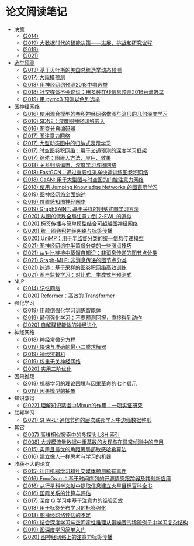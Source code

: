 # 论文阅读笔记

* [决策](decision-making.md)
  * [(2014) ](2014-complex-events-recognition-under-uncertainty-in-a-sensor-network/readme.md)
  * [(2019) 大数据时代的智能决策——进展、挑战和研究议程](2019-artificial-intelligence-for-decision-making-in-the-era-of-big-data-evolution-challenges-and-research-agenda/readme.md)
  * [(2019) ](2019-decision-making-under-uncertainty-in-energy-systems-state-of-the-art/readme.md)
  * [(2021) ](2021-game-theoretic-frameworks-for-epidemic-spreading-and-human-decision-making-a-review/readme.md)
* [选举预测](election.md)
  * [(2013) 基于贝叶斯的美国总统选举动态预测](2013-dynamic-bayesian-forecasting-of-presidential-elections-in-the-states/readme.md)
  <!-- * [(2014) 基于情感分析的巴基斯坦 2013 年选举预测与分析](2014-prediction-and-analysis-of-pakistan-election-2013-based-on-sentiment-analysis) -->
  <!-- * [(2015) 用于预测推特总统选举结果的蜂鸣器检测和情感分析](2015-buzzer-detection-and-sentiment-analysis-for-predicting-presidential-election-results-in-a-twitter-nation) -->
  <!-- * [(2015) 利用 Twitter 情绪预测巴基斯坦2013年选举和印度2014年选举](2015-using-twitter-sentiment-to-forecast-the-2013-pakistani-election-and-the-2014-indian-election) -->
  <!-- * [(2016) 用 Twitter 预测加拿大选举](2016-forecasting-canadian-elections-using-twitter) -->
  <!-- * [(2016) 在社会论坛上提高人群智慧选举预测的准确性](2016-boosting-election-prediction-accuracy-by-crowd-wisdom-on-social-forums) -->
  * [(2017) 大规模预测](2017-forecasting-at-scale/readme.md)
  <!-- * [(2017) 使用术语加权的推特数据分析预测2017年法国大选](2017-prediction-of-the-2017-french-election-based-on-twitter-data-analysis) -->
  <!-- * [(2017) 挖掘网络数据预测台湾市长选举](2017-web-mining-for-the-mayoral-election-prediction-in-taiwan) -->
  * [(2018) 用神经网络预测2018中期选举](2018-using-neural-networks-to-predict-the-2018-midterm-election/readme.md)
  * [(2018) 社交媒体不会说谎：用多种在线信息预测2016台湾选举](2018-social-media-would-not-lie-prediction-of-the-2016-taiwan-election-via-online-heterogeneous-data/readme.md)
  <!-- * [(2018) 使用传染病的隔室模型预测选举](2018-forecasting-elections-using-compartmental-models-of-infection) -->
  <!-- * [(2018) 基于 Twitter 情感分析的印度尼西亚总结选举预测与分析](2018-prediction-and-analysis-of-indonesia-presidential-election-from-twitter-using-sentiment-analysis) -->
  * [(2019) 用 pymc3 预测以色列选举](2019-forecasting-the-israeli-elections-using-pymc3/readme.md)
* 图神经网络
  * [(2016) 使用混合模型的卷积神经网络做图与流形的几何深度学习](2016-geometric-deep-learning-on-graphs-and-manifolds-using-mixture-model-cnns/readme.md)
  * [(2016) SDNE：深度图神经网络嵌入](2016-structural-deep-network-embedding/readme.md)
  * [(2016) 图变分自编码器](2016-variational-graph-auto-encoders/readme.md)
  * [(2017) 图注意力网络](2017-graph-attention-networks/readme.md)
  * [(2017) 大型动态图中的归纳式表示学习](2017-inductive-representation-learning-on-large-graphs/readme.md)
  * [(2017) 时空图卷积网络：用于交通预测的深度学习框架](2017-spatio-temporal-graph-convolutional-networks-a-deep-learning-framework-for-traffic-forecasting/readme.md)
  * [(2017) 综述：图嵌入方法、应用、效果](2017-graph-embedding-techniques-applications-and-performance-a-survey/readme.md)
  * [(2018) 关系归纳偏置、深度学习与图网络](2018-a-relational-inductive-biases-deep-learning-and-graph-networks/readme.md)
  * [(2018) FastGCN：通过重要性采样快速训练图卷积网络](2018-fastgcn-fast-learning-with-graph-convolutional-networks-via-importance-sampling/readme.md)
  * [(2018) GaAN: 用于大型图与时空图的门控注意力网络](2018-gaan-gated-attention-networks-for-learning-on-large-and-spatiotemporal-graphs/readme.md)
  * [(2018) 使用 Jumping Knowledge Networks 的图表示学习](2018-representation-learning-on-graphs-with-jumping-knowledge-networks/readme.md)
  * [(2019) 图神经网络全面综述](2019-a-comprehensive-survey-on-graph-neural-networks/readme.md)
  * [(2019) 位置感知图神经网络](2019-position-aware-graph-neural-networks/readme.md)
  * [(2019) GraphSAINT: 基于采样的归纳式图学习方法](2019-graphsaint-graph-sampling-based-inductive-learning-method/readme.md)
  * [(2020) 从图的低秩全局注意力到 2-FWL 的近似](2020-from-graph-low-rank-global-attention-to-2-fwl-approximation/readme.md)
  * [(2020) 标签传播与简单模型结合可超越图神经网络](2020-combining-label-propagation-and-simple-models-out-performs-graph-neural-networks/readme.md)
  * [(2020) 统一图卷积神经网络与标签传播](2020-unifying-graph-convolutional-neural-networks-and-label-propagation/readme.md)
  * [(2020) UniMP：用于半监督分类的统一信息传递模型](2020-masked-label-prediction-unified-message-passing-model-for-semi-supervised-classification/readme.md)
  * [(2021) 图神经网络中半监督分类的一些涨点技巧](2021-bag-of-tricks-of-semi-supervised-classification-with-graph-neural-networks/readme.md)
  * [(2021) 从对比链接中蒸馏自知识：非消息传递的图节点分类](2021-distilling-self-knowledge-from-contrastive-links-to-classify-graph-nodes-without-passing-messages/readme.md)
  * [(2021) Graph-MLP: 非消息传递的图节点分类](2021-graph-mlp-node-classification-without-message-passing-in-graph/readme.md)
  * [(2021) 综述：基于采样的图卷积网络高效训练](2021-sampling-methods-for-efficient-training-of-graph-convolutional-networks-a-survey/readme.md)
  * [(2021) 图自监督学习：对比式、生成式与预测式](2021-self-supervised-on-graphs-contrastive-generative-or-predictive/readme.md)
* NLP
  * [(2014) 记忆网络](2014-memory-networks/readme.md)
  * [(2020) Reformer：高效的 Transformer](2020-reformer-the-efficient-transformer/readme.md)
* 强化学习
  * [(2019) 用颠倒强化学习训练智能体](2019-training-agents-using-upside-down-reinforcement-learning/readme.md)
  * [(2019) 颠倒强化学习：不要预测回报，直接得到动作](2019-reinforcement-learning-upside-down-don-t-predict-rewards-just-map-them-to-actions/readme.md)
  * [(2020) 自解释智能体的神经进化](2020-neuroevolution-of-self-interpretable-agents/readme.md)
* 神经网络
  * [(2018) 神经常微分方程](2018-neural-ordinary-differential-equations/readme.md)
  * [(2019) 快速与准确的最小二乘求解器](2019-fast-and-accurate-least-mean-squares-solvers/readme.md)
  * [(2019) 神经逻辑机](2019-neural-logic-machines/readme.md)
  * [(2019) 权重无关神经网络](2019-weight-agnostic-neural-networks/readme.md)
  * [(2020) 实用二阶优化](2020-second-order-optimization-made-practical/readme.md)
* 因果推理
  * [(2018) 机器学习的理论困境与因果革命的七个启示](2018-theoretical-impediments-to-machine-learning-with-seven-sparks-from-the-causal-revolution/readme.md)
  * [(2019) 因果模型的抽象](2019-abstracting-causal-models/readme.md)
* 知识蒸馏
  * [(2022) 理解知识蒸馏中Mixup的作用：一项实证研究](2022-understanding-the-role-of-mixup-in-knowledge-distillation-an-empirical-study/readme.md)
* 联邦学习
  * [(2021) SHARE: 通信节约的层次联邦学习中边缘数据整形](2021-share-shaping-data-distribution-at-edge-for-communication-efficient-hierarchical-federated-learning/readme.md)
* 其它
  * [(2007) 高维相似搜索中的多探头 LSH 索引](2007-multi-probe-lsh-efficient-indexing-for-high-dimensional-similarity-search/readme.md)
  * [(2008) 大规模流量数据中重基数的发现与在异常侦测中的应用](2008-finding-cardinality-heavy-hitters-in-massive-traffic-data-and-its-application-to-anomaly-detection/readme.md)
  * [(2015) 实用且最优的角距离局部敏感哈希算法](2015-practical-and-optimal-lsh-for-angular-distance/readme.md)
  * [(2016) 建立像人一样思考与学习的机器](2016-building-machines-that-learn-and-think-like-people/readme.md)
* 收获不大的论文
  * [(2015) 利用机器学习和社交媒体预测稀有事件](2015-on-predictability-of-rare-events-leveraging-social-media-a-machine-learning-perspective/readme.md)
  * [(2016) EmoGram：基于时间序列的开源情感跟踪器及其创新应用](2016-emogram-an-open-source-time-sequence-based-emotion-tracker-and-its-innovative-applications/readme.md)
  * [(2016) 从行星科学文献中提取信息建立火星目标百科全书](2016-creating-a-mars-target-encyclopedia-by-extracting-information-from-the-planetary-science-literature/readme.md)
  * [(2016) 国际关系的计算与评估](2016-a-formal-calculus-for-international-relations-computation-and-evaluation/readme.md)
  * [(2017) 深度 Q 学习中基于注意力的经验回放](2017-attention-based-experience-replay-in-deep-q-learning/readme.md)
  * [(2018) 用于标签分布学习的标签强化](2018-label-enhancement-for-label-distribution-learning/readme.md)
  * [(2018) 图神经网络评估的不足](2018-pitfalls-of-graph-neural-network-evaluation/readme.md)
  * [(2019) 结合深度学习与空间定性推理从带噪音的稀疏例子中学习复杂结构](2019-combining-deep-learning-and-qualitative-spatial-reasoning-to-learn-complex-structures-from-sparse-examples-with-noise/readme.md)
  * [(2019) 图深度学习简单入门](2019-a-gentle-introduction-to-deep-learning-for-graphs/readme.md)
  * [(2020) 图神经网络上的注意力标签传播](2020-role-equivalence-attention-for-label-propagation-in-graph-neural-networks/readme.md)
